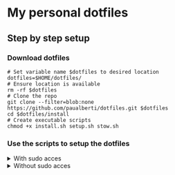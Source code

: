 # My personal dotfiles

## Step by step setup

### Download dotfiles

```
# Set variable name $dotfiles to desired location
dotfiles=$HOME/dotfiles/
# Ensure location is available
rm -rf $dotfiles
# Clone the repo
git clone --filter=blob:none https://github.com/paualberti/dotfiles.git $dotfiles
cd $dotfiles/install
# Create executable scripts
chmod +x install.sh setup.sh stow.sh
```

### Use the scripts to setup the dotfiles

<details><summary>With sudo acces</summary>

```
# Install packages: ghostty, lazygit, fzf, ...
./install.sh
# Setup neovim and a nerdfont
./setup.sh
# Symlink configuration files
cd ..
stow config
```

</details>

<details><summary>Without sudo acces</summary>

```
# Setup neovim and a nerdfont
./setup.sh
# Symlink configuration files
./stow.sh ../config
```

</details>

